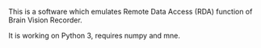 This is a software which emulates Remote Data Access (RDA) function of Brain Vision Recorder.

It is working on Python 3, requires numpy and mne.
